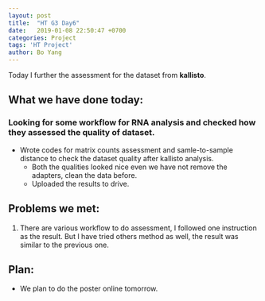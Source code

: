 ```yaml
---
layout: post
title:  "HT G3 Day6"
date:   2019-01-08 22:50:47 +0700
categories: Project
tags: 'HT Project'
author: Bo Yang
---
```

Today I further the assessment for the dataset from **kallisto**.

## What we have done today:
### Looking for some workflow for RNA analysis and checked how they assessed the quality of dataset.

- Wrote codes for matrix counts assessment and samle-to-sample distance to check the dataset quality after kallisto analysis.
	- Both the qualities looked nice even we have not remove the adapters, clean the data before.
	- Uploaded the results to drive. 
 


 
 
## Problems we met:
1. There are various workflow to do assessment, I followed one instruction as the result. But I have tried others method as well, the result was similar to the previous one.



## Plan:
- We plan to do the poster online tomorrow.





